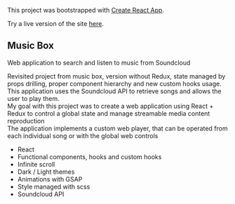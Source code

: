 This project was bootstrapped with [Create React App](https://github.com/facebook/create-react-app).

Try a live version of the site [here](https://fispe.github.io/music-box-v2/).

## Music Box

Web application to search and listen to music from Soundcloud

Revisited project from music box, version without Redux, state managed by props drilling, proper component hierarchy and new custom hooks usage. <br /> 
This application uses the Soundcloud API to retrieve songs and allows the user to play them.<br />
My goal with this project was to create a web application using React + Redux to control a global state and manage streamable media content reproduction<br />
The application implements a custom web player, that can be operated from each individual song or with the global web controls <br />

- React
- Functional components, hooks and custom hooks
- Infinite scroll
- Dark / Light themes
- Animations with GSAP
- Style managed with scss
- Soundcloud API




